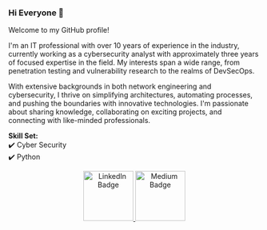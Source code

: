 ### Hi Everyone 👋

Welcome to my GitHub profile!

I'm an IT professional with over 10 years of experience in the industry, currently working as a cybersecurity analyst with approximately three years of focused expertise in the field. My interests span a wide range, from penetration testing and vulnerability research to the realms of DevSecOps. <br>

With extensive backgrounds in both network engineering and cybersecurity, I thrive on simplifying architectures, automating processes, and pushing the boundaries with innovative technologies. I'm passionate about sharing knowledge, collaborating on exciting projects, and connecting with like-minded professionals. <br>

**Skill Set:** <br>
✔️ Cyber Security <br>
✔️ Python <br>

<!--
I have been working in the IT field more than 10 years, interted in penetration test, vulnerability research, devops and devsecops. Extensive experience as network engineer and cybersecurity engineer, interest in automation, simplifying architecture, and innovating with new technologies.
-->

<div id="badges" align="center">
  <a href="https://www.linkedin.com/in/tony-fu-/" target="_blank">
    <img src="https://img.shields.io/badge/LinkedIn-blue?logo=linkedin&logoColor=white" width="100" alt="LinkedIn Badge"/>
  </a>
  <a href="https://tony-fu.medium.com/" target="_blank">
    <img src="https://img.shields.io/badge/Medium-black?logo=Medium&logoColor=white" width="100" alt="Medium Badge"/>
  </a>
</div>

<!--
**Tonyfu09/tonyfu09** is a ✨ _special_ ✨ repository because its `README.md` (this file) appears on your GitHub profile.

Here are some ideas to get you started:

- 🔭 I’m currently working on ...
- 🌱 I’m currently learning ...
- 👯 I’m looking to collaborate on ...
- 🤔 I’m looking for help with ...
- 💬 Ask me about ...
- 📫 How to reach me: ...
- 😄 Pronouns: ...
- ⚡ Fun fact: ...
-->
